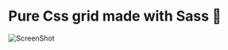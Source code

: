 # Pure Css grid made with Sass 🎈

![ScreenShot](https://raw.github.com/JessVel/pure-css-grid/main/assets/Pure-CSS-Grid-using-Sass.png) 
